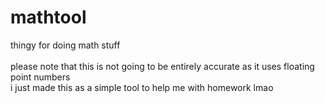 # mathtool
thingy for doing math stuff  
<br>
please note that this is not going to be entirely accurate as it uses floating point numbers  
i just made this as a simple tool to help me with homework lmao